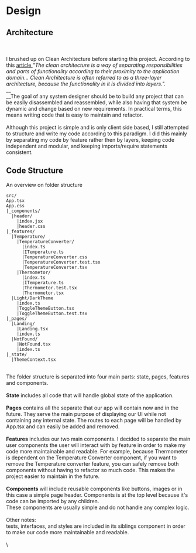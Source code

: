 # Design

## Architecture

\
\
I brushed up on Clean Architecture before starting this project. According to this [article ](https://dev.to/bespoyasov/clean-architecture-on-frontend-4311)_"The clean architecture is a way of separating responsibilities and parts of functionality according to their proximity to the application domain... Clean Architecture is often referred to as a three-layer architecture, because the functionality in it is divided into layers."._ \
__\
__The goal of any system designer should be to build any project that can be easily disassembled and reassembled, while also having that system be dynamic and change based on new requirements. In practical terms, this means writing code that is easy to maintain and refactor. \
\
Although this project is simple and is only client side based, I still attempted to structure and write my code according to this paradigm. I did this mainly by separating my code by feature rather then by layers, keeping code independent and modular, and keeping imports/require statements consistent.

## Code Structure

An overview on folder structure

```
src/
App.tsx
App.css
|_components/
  |header/
    |index.jsx
    |header.css  
|_features/
  |Temperature/
    |TemperatureConverter/
      |index.ts
      |ITemperature.ts
      |TemperatureConverter.css
      |TemperatureConverter.test.tsx
      |TemperatureConverter.tsx
    |Thermometor/
      |index.ts
      |ITemperature.ts
      |Thermometor.test.tsx
      |Thermometor.tsx 
  |Light/DarkTheme
    |index.ts
    |ToggleThemeButton.tsx
    |ToggleThemeButton.test.tsx
|_pages/
  |Landing/
    |Landing.tsx
    |index.ts
  |NotFound/
    |NotFound.tsx
    |index.ts
|_state/
  |ThemeContext.tsx
```

\
The folder structure is separated into four main parts: state, pages, features and components.\
\
**State** includes all code that will handle global state of the application.\
\
**Pages** contains all the separate that our app will contain now and in the future. They serve the main purpose of displaying our UI while not containing any internal state. The routes to each page will be handled by App.tsx and can easily be added and removed. \
\
**Features** includes our two main components. I decided to separate the main user components the user will interact with by feature in order to make my code more maintainable and readable. For example, because Thermometer is dependent on the Temperature Converter component, if you want to remove the Temperature converter feature, you can safely remove both components without having to refactor so much code. This makes the project easier to maintain in the future. \
\
**Components** will include reusable components like buttons, images or in this case a simple page header. Components is at the top level because it's code can be imported by any children.\
These components are usually simple and do not handle any complex logic. \
\
Other notes:\
tests, interfaces, and styles are included in its siblings component in order to make our code more maintainable and readable. \
\
\


